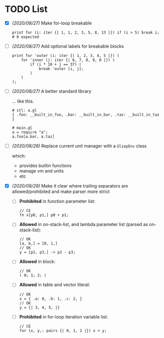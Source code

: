 # TODO List

- [x] *(2020/08/27)* Make for-loop breakable

    ```
    print for (i: iter {| 1, 1, 2, 3, 5, 8, 13 |}) if (i > 5) break i;
    # 8 expected
    ```

- [ ] *(2020/08/27)* Add optional labels for breakable blocks

    ```
    print for 'outer (i: iter {| 1, 2, 3, 4, 5 |}) (
        for 'inner (j: iter {| 6, 7, 8, 9, 0 |}) (
            if (i * 10 + j == 37) (
                break 'outer [i, j];
            )
        )
    );
    ```

- [ ] *(2020/08/27)* A better standard library
    
    ... like this.

    ```
    # stl: a.gl
    { .foo: __built_in_foo, .bar: __built_in_bar, .taz: __built_in_taz }
    
    # main.gl
    a = require "a";
    a.foo[a.bar, a.taz]
    ```

- [ ] *(2020/08/28)* Replace current unit manager with a `GliepEnv` class

    which:
    - provides builtin functions
    - manage vm and units
    - etc

- [x] *(2020/08/29)* Make it clear where trailing separators are allowed/prohibited and make parser more strict

    - [ ] **Prohibited** in function parameter list:

        ```
        // CE
        fn x[p0, p1,] p0 + p1;
        ```

    - [ ] **Allowed** in on-stack-list, and lambda parameter list (parsed as on-stack-list):

        ```
        // OK
        [a, b,] = [0, 1,]
        // OK
        y = [p2, p3,] -> p2 - p3;
        ```

    - [ ] **Allowed** in block:

        ```
        // OK
        ( 0; 1; 2; )
        ```
    
    - [ ] **Allowed** in table and vector literal:

        ```
        // OK
        x = { .a: 0, .b: 1, .c: 2, }
        // OK
        y = {| 3, 4, 5, |}
        ```
    
    - [ ] **Prohibited** in for-loop iteration variable list:

        ```
        // CE
        for (x, y,: pairs {| 0, 1, 2 |}) x + y;
        ```
    
